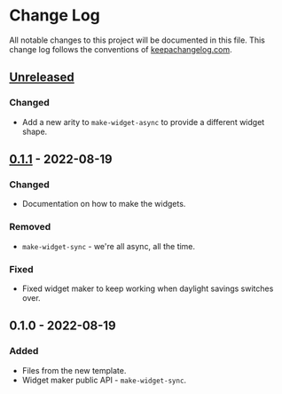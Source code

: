 # Change Log
All notable changes to this project will be documented in this file. This change log follows the conventions of [keepachangelog.com](http://keepachangelog.com/).

## [Unreleased]
### Changed
- Add a new arity to `make-widget-async` to provide a different widget shape.

## [0.1.1] - 2022-08-19
### Changed
- Documentation on how to make the widgets.

### Removed
- `make-widget-sync` - we're all async, all the time.

### Fixed
- Fixed widget maker to keep working when daylight savings switches over.

## 0.1.0 - 2022-08-19
### Added
- Files from the new template.
- Widget maker public API - `make-widget-sync`.

[Unreleased]: https://sourcehost.site/your-name/normand-web-dev/compare/0.1.1...HEAD
[0.1.1]: https://sourcehost.site/your-name/normand-web-dev/compare/0.1.0...0.1.1
